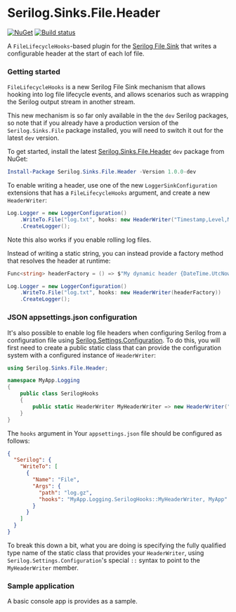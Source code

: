 # Serilog.Sinks.File.Header
[![NuGet](https://img.shields.io/nuget/v/Serilog.Sinks.File.Header.svg)](https://www.nuget.org/packages/Serilog.Sinks.File.Header)
[![Build status](https://ci.appveyor.com/api/projects/status/initq19hswan7q4u?svg=true)](https://ci.appveyor.com/project/cocowalla/serilog-sinks-file-header)

A `FileLifecycleHooks`-based plugin for the [Serilog File Sink](https://github.com/serilog/serilog-sinks-file) that writes a configurable header at the start of each lof file.

### Getting started

`FileLifecycleHooks` is a new Serilog File Sink mechanism that allows hooking into log file lifecycle events, and allows scenarios such as wrapping the Serilog output stream in another stream.

This new mechanism is so far only available in the the `dev` Serilog packages, so note that if you already have a production version of the `Serilog.Sinks.File` package installed, you will need to switch it out for the latest `dev` version.

To get started, install the latest [Serilog.Sinks.File.Header](https://www.nuget.org/packages/Serilog.Sinks.File.Header) `dev` package from NuGet:

```powershell
Install-Package Serilog.Sinks.File.Header -Version 1.0.0-dev
```

To enable writing a header, use one of the new `LoggerSinkConfiguration` extensions that has a `FileLifecycleHooks` argument, and create a new `HeaderWriter`:

```csharp
Log.Logger = new LoggerConfiguration()
    .WriteTo.File("log.txt", hooks: new HeaderWriter("Timestamp,Level,Message"))
    .CreateLogger();
```

Note this also works if you enable rolling log files.

Instead of writing a static string, you can instead provide a factory method that resolves the header at runtime:

```csharp
Func<string> headerFactory = () => $"My dynamic header {DateTime.UtcNow}";

Log.Logger = new LoggerConfiguration()
    .WriteTo.File("log.txt", hooks: new HeaderWriter(headerFactory))
    .CreateLogger();
```

### JSON appsettings.json configuration

It's also possible to enable log file headers  when configuring Serilog from a configuration file using [Serilog.Settings.Configuration](https://github.com/serilog/serilog-settings-configuration/). To do this, you will first need to create a public static class that can provide the configuration system with a configured instance of `HeaderWriter`:

```csharp
using Serilog.Sinks.File.Header;

namespace MyApp.Logging
{
    public class SerilogHooks
    {
        public static HeaderWriter MyHeaderWriter => new HeaderWriter("Timestamp,Level,Message");
    }
}
```

The `hooks` argument in Your `appsettings.json` file should be configured as follows:

```json
{
  "Serilog": {
    "WriteTo": [
      {
        "Name": "File",
        "Args": {
          "path": "log.gz",
          "hooks": "MyApp.Logging.SerilogHooks::MyHeaderWriter, MyApp"
        }
      }
    ]
  }
}
```

To break this down a bit, what you are doing is specifying the fully qualified type name of the static class that provides your `HeaderWriter`, using `Serilog.Settings.Configuration`'s special `::` syntax to point to the `MyHeaderWriter` member.

### Sample application

A basic console app is provides as a sample.
